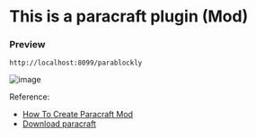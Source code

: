 # This is a paracraft plugin (Mod)
### Preview
```
http://localhost:8099/parablockly
```
![image](https://user-images.githubusercontent.com/5885941/41527326-5d33035a-7319-11e8-9680-7bf896765469.png)

Reference:
- [How To Create Paracraft Mod](https://github.com/LiXizhi/NPLRuntime/wiki/TutorialParacraftMod)
- [Download paracraft](http://www.paracraft.cn)



